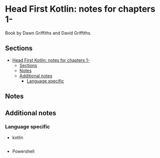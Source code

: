 # Head First Kotlin: notes for chapters 1-

Book by Dawn Griffiths and David Griffiths.

<!-- markdownlint-disable MD010 -->

## Sections

- [Head First Kotlin: notes for chapters 1-](#head-first-kotlin-notes-for-chapters-1-)
  - [Sections](#sections)
  - [Notes](#notes)
  - [Additional notes](#additional-notes)
    - [Language specific](#language-specific)

## Notes

## Additional notes

### Language specific

- kotlin

```kotlin

```

- Powershell

```powershell

```
